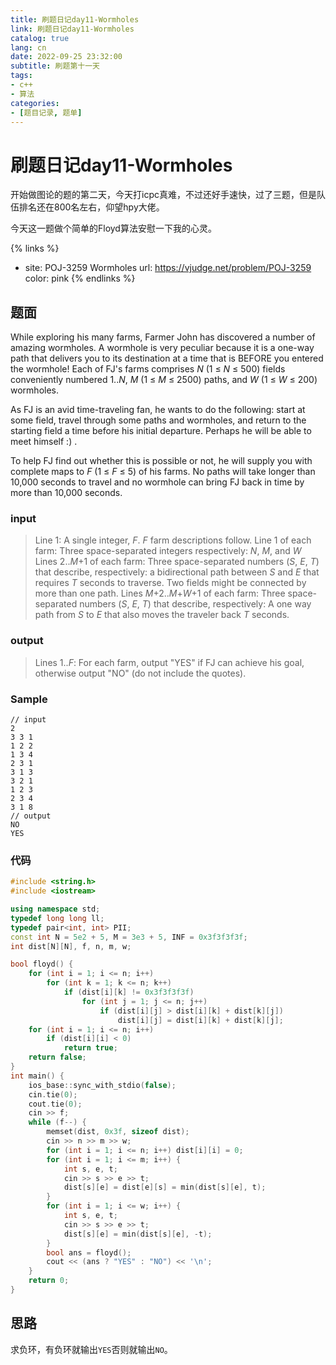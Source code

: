 ```yaml
---
title: 刷题日记day11-Wormholes
link: 刷题日记day11-Wormholes
catalog: true
lang: cn
date: 2022-09-25 23:32:00 
subtitle: 刷题第十一天
tags:
- c++
- 算法
categories:
- [题目记录, 题单]
---
```

# 刷题日记day11-Wormholes

开始做图论的题的第二天，今天打icpc真难，不过还好手速快，过了三题，但是队伍排名还在800名左右，仰望hpy大佬。

今天这一题做个简单的Floyd算法安慰一下我的心灵。

{% links %}
- site: POJ-3259 Wormholes
  url: https://vjudge.net/problem/POJ-3259
  color: pink
{% endlinks %} 

## 题面

While exploring his many farms, Farmer John has discovered a number of amazing wormholes. A wormhole is very peculiar because it is a one-way path that delivers you to its destination at a time that is BEFORE you entered the wormhole! Each of FJ's farms comprises *N* (1 ≤ *N* ≤ 500) fields conveniently numbered 1..*N*, *M* (1 ≤ *M* ≤ 2500) paths, and *W* (1 ≤ *W* ≤ 200) wormholes.

As FJ is an avid time-traveling fan, he wants to do the following: start at some field, travel through some paths and wormholes, and return to the starting field a time before his initial departure. Perhaps he will be able to meet himself :) .

To help FJ find out whether this is possible or not, he will supply you with complete maps to *F* (1 ≤ *F* ≤ 5) of his farms. No paths will take longer than 10,000 seconds to travel and no wormhole can bring FJ back in time by more than 10,000 seconds.

### input

> Line 1: A single integer, *F*. *F* farm descriptions follow.
> Line 1 of each farm: Three space-separated integers respectively: *N*, *M*, and *W*
> Lines 2..*M*+1 of each farm: Three space-separated numbers (*S*, *E*, *T*) that describe, respectively: a bidirectional path between *S* and *E* that requires *T* seconds to traverse. Two fields might be connected by more than one path.
> Lines *M*+2..*M*+*W*+1 of each farm: Three space-separated numbers (*S*, *E*, *T*) that describe, respectively: A one way path from *S* to *E* that also moves the traveler back *T* seconds.

### output

> Lines 1..*F*: For each farm, output "YES" if FJ can achieve his goal, otherwise output "NO" (do not include the quotes).

### Sample

```
// input
2
3 3 1
1 2 2
1 3 4
2 3 1
3 1 3
3 2 1
1 2 3
2 3 4
3 1 8
// output
NO
YES
```

### 代码

```cpp
#include <string.h>
#include <iostream>

using namespace std;
typedef long long ll;
typedef pair<int, int> PII;
const int N = 5e2 + 5, M = 3e3 + 5, INF = 0x3f3f3f3f;
int dist[N][N], f, n, m, w;

bool floyd() {
    for (int i = 1; i <= n; i++)
        for (int k = 1; k <= n; k++)
            if (dist[i][k] != 0x3f3f3f3f)
                for (int j = 1; j <= n; j++)
                    if (dist[i][j] > dist[i][k] + dist[k][j])
                        dist[i][j] = dist[i][k] + dist[k][j];
    for (int i = 1; i <= n; i++)
        if (dist[i][i] < 0)
            return true;
    return false;
}
int main() {
    ios_base::sync_with_stdio(false);
    cin.tie(0);
    cout.tie(0);
    cin >> f;
    while (f--) {
        memset(dist, 0x3f, sizeof dist);
        cin >> n >> m >> w;
        for (int i = 1; i <= n; i++) dist[i][i] = 0;
        for (int i = 1; i <= m; i++) {
            int s, e, t;
            cin >> s >> e >> t;
            dist[s][e] = dist[e][s] = min(dist[s][e], t);
        }
        for (int i = 1; i <= w; i++) {
            int s, e, t;
            cin >> s >> e >> t;
            dist[s][e] = min(dist[s][e], -t);
        }
        bool ans = floyd();
        cout << (ans ? "YES" : "NO") << '\n';
    }
    return 0;
}
```

## 思路

求负环，有负环就输出`YES`否则就输出`NO`。